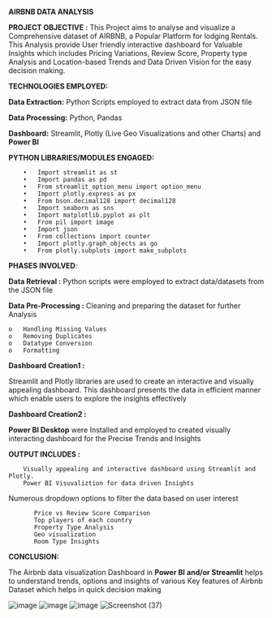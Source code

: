 
**AIRBNB DATA ANALYSIS**

**PROJECT OBJECTIVE :**
This Project aims to analyse and visualize a Comprehensive dataset of AIRBNB, a Popular Platform for lodging Rentals. This Analysis provide User friendly interactive dashboard for Valuable Insights which includes Pricing Variations, Review Score, Property type Analysis and Location-based Trends and Data Driven Vision for the easy decision making. 

**TECHNOLOGIES EMPLOYED:**

**Data Extraction:**  Python Scripts employed to extract data from JSON file

**Data Processing:** Python, Pandas

**Dashboard:** Streamlit, Plotly (Live Geo Visualizations and other Charts) and **Power BI**

**PYTHON LIBRARIES/MODULES ENGAGED:**

        •	Import streamlit as st
        •	Import pandas as pd
        •	From streamlit_option_menu import option_menu
        •	Import plotly.express as px
        •	From bson.decimal128 import decimal128
        •	Import seaborn as sns 
        •	Import matplotlib.pyplot as plt
        •	From pil import image
        •	Import json
        •	From collections import counter
        •	Import plotly.graph_objects as go
        •	From plotly.subplots import make_subplots


**PHASES** **INVOLVED**:

**Data Retrieval :** Python scripts were employed to extract data/datasets from the JSON file

**Data Pre-Processing :** Cleaning and preparing the dataset for further Analysis

    o	Handling Missing Values
    o	Removing Duplicates
    o	Datatype Conversion
    o	Formatting

**Dashboard Creation1 :** 


Streamlit and Plotly libraries are used to create an interactive and visually appealing dashboard. This dashboard presents the data in efficient manner which enable users to explore the insights effectively


**Dashboard Creation2 :** 

**Power BI Desktop** were Installed and employed to created visually interacting dashboard for the Precise Trends and Insights


**OUTPUT INCLUDES :**

        Visually appealing and interactive dashboard using Streamlit and Plotly.
        Power BI Visuvaliztion for data driven Insights

Numerous dropdown options to filter the data based on user interest

           Price vs Review Score Comparison
           Top players of each country
           Property Type Analysis
           Geo visualization
           Room Type Insights

**CONCLUSION:**

The Airbnb data visualization Dashboard in **Power BI** **and/or Streamlit** helps to understand trends, options and insights of various Key features of Airbnb Dataset which helps  in quick decision making

![image](https://github.com/SathyaMadhu/Airbnb_Analysis/assets/163647581/35324791-32d8-4388-9750-3ee476914705)
![image](https://github.com/SathyaMadhu/Airbnb_Analysis/assets/163647581/39ad9a36-f296-4d43-afdd-102fabfd1e31)
![image](https://github.com/SathyaMadhu/Airbnb_Analysis/assets/163647581/b2e285ee-0690-49ac-b8eb-8f68e99e9584)
![Screenshot (37)](https://github.com/SathyaMadhu/Airbnb_Analysis/assets/163647581/ddbd8e58-9ea3-45c9-9f7a-b73f8f1a30e1)



